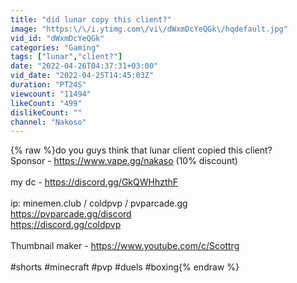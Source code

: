 ```yaml
---
title: "did lunar copy this client?"
image: "https:\/\/i.ytimg.com\/vi\/dWxmDcYeQGk\/hqdefault.jpg"
vid_id: "dWxmDcYeQGk"
categories: "Gaming"
tags: ["lunar","client?"]
date: "2022-04-26T04:37:31+03:00"
vid_date: "2022-04-25T14:45:03Z"
duration: "PT24S"
viewcount: "11494"
likeCount: "499"
dislikeCount: ""
channel: "Nakoso"
---
```

{% raw %}do you guys think that lunar client copied this client? <br />Sponsor -  <a rel="nofollow" target="blank" href="https://www.vape.gg/nakaso">https://www.vape.gg/nakaso</a> (10% discount)<br /><br />my dc - <a rel="nofollow" target="blank" href="https://discord.gg/GkQWHhzthF">https://discord.gg/GkQWHhzthF</a><br /><br />ip: minemen.club / coldpvp / pvparcade.gg<br /><a rel="nofollow" target="blank" href="https://pvparcade.gg/discord">https://pvparcade.gg/discord</a><br /><a rel="nofollow" target="blank" href="https://discord.gg/coldpvp">https://discord.gg/coldpvp</a><br /><br />Thumbnail maker - <a rel="nofollow" target="blank" href="https://www.youtube.com/c/Scottrg">https://www.youtube.com/c/Scottrg</a><br /><br />#shorts #minecraft #pvp #duels #boxing{% endraw %}
